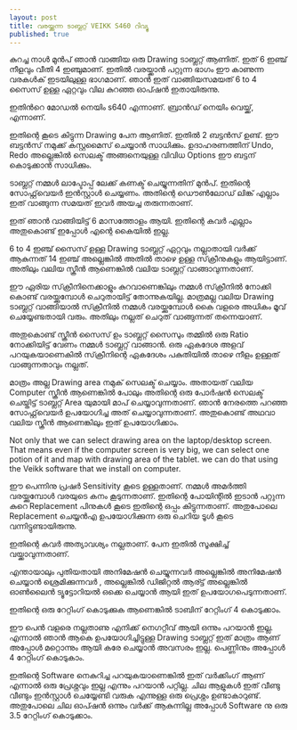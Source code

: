 ```yaml
---
layout: post
title: വരയ്ക്കുന്ന ടാബ്ലറ്റ് VEIKK S460 റിവ്യൂ
published: true
---
```


കുറച്ച നാൾ മുൻപ് ഞാൻ വാങ്ങിയ ഒരു Drawing ടാബ്ലറ്റ് ആണിത്. ഇത് 6 ഇഞ്ച് നീളവും വീതി 4 ഇഞ്ചുമാണ്.  ഇതിൽ വരയ്ക്കാൻ പറ്റുന്ന ഭാഗം ഈ കാണുന്ന വരകൾക് ഇടയിലുള്ള ഭാഗമാണ്. ഞാൻ ഇത് വാങ്ങിയസമയത് 6 to 4 സൈസ് ഉള്ള ഏറ്റവും വില കുറഞ്ഞ ഓപ്ഷൻ ഇതായിരുന്നു.
  

 ഇതിൻറെ മോഡൽ നെയിം s640 എന്നാണ്. ബ്രാൻഡ് നെയിം വെയ്ക്ക്,  എന്നാണ്.

ഇതിന്റെ കൂടെ കിട്ടുന്ന Drawing  പേന ആണിത്. ഇതിൽ 2 ബട്ടൻസ് ഉണ്ട്. ഈ ബട്ടൻസ് നമുക്ക് കസ്റ്റമൈസ്‌ ചെയ്യാൻ സാധിക്കും. ഉദാഹരണത്തിന് Undo,  Redo അല്ലെങ്കിൽ സെലക്ട് അങ്ങനെയുള്ള വിവിധ Options ഈ ബട്ടന് കൊടുക്കാൻ സാധിക്കും.

ടാബ്ലറ്റ് നമ്മൾ ലാപ്ടോപ്പ് ലേക്ക് കണക്ട് ചെയ്യുന്നതിന് മുൻപ്. ഇതിന്റെ സോഫ്റ്റ്‌വെയർ ഇൻസ്റ്റാൾ ചെയ്യണം. അതിന്റെ ഡൌൺലോഡ് ലിങ്ക് എല്ലാം ഇത് വാങ്ങുന്ന സമയത് ഇവർ അയച്ച തരുന്നതാണ്. 


ഇത് ഞാൻ വാങ്ങിയിട്ട് 6 മാസത്തോളം ആയി. ഇതിന്റെ കവർ എല്ലാം അതുകൊണ്ട് ഇപ്പോൾ എന്റെ കൈയിൽ ഇല്ല. 

6 to 4 ഇഞ്ച് സൈസ് ഉള്ള Drawing ടാബ്ലറ്റ് ഏറ്റവും നല്ലാതായി വർക്ക് ആകുന്നത് 14 ഇഞ്ച് അല്ലെങ്കിൽ അതിൽ താഴെ ഉള്ള സ്‌ക്രീനുകളും ആയിട്ടാണ്. അതിലും വലിയ സ്ക്രീൻ ആണെങ്കിൽ വലിയ ടാബ്ലറ്റ് വാങ്ങാവുന്നതാണ്.


ഈ ഏരിയ സ്‌ക്രീനിനെക്കാളും കുറവാണെങ്കിലും നമ്മൾ സ്‌ക്രീനിൽ നോക്കി കൊണ്ട് വരയ്ക്കുമ്പോൾ ചെറുതായിട്ട് തോന്നുകയില്ല. മാത്രമല്ല വലിയ Drawing ടാബ്ലറ്റ് വാങ്ങിയാൽ സ്‌ക്രീനിൽ നമ്മൾ വരയ്ക്കുമ്പോൾ കൈ വളരെ അധികം മൂവ് ചെയ്യേണ്ടതായി വരും. അതിലും നല്ലത് ചെറുത് വാങ്ങുന്നത് തന്നെയാണ്.

അതുകൊണ്ട് സ്ക്രീൻ സൈസ് ഉം ടാബ്ലറ്റ് സൈസും തമ്മിൽ ഒരു Ratio നോക്കിയിട്ട് വേണം നമ്മൾ ടാബ്ലറ്റ് വാങ്ങാൻ. ഒരു ഏകദേശ അളവ് പറയുകയാണെകിൽ സ്‌ക്രീനിന്റെ ഏകദേശം പകുതിയിൽ താഴെ നീളം ഉള്ളത് വാങ്ങുന്നതാവും നല്ലത്.

മാത്രം അല്ല Drawing area  നമുക് സെലക്ട് ചെയ്യാം. അതായത് വലിയ Computer സ്ക്രീൻ ആണെങ്കിൽ പോലും അതിന്റെ ഒരു പോർഷൻ സെലക്ട് ചെയ്തിട്ട് ടാബ്ലറ്റ് Area  യുമായി മാപ് ചെയ്യാവുന്നതാണ്. ഞാൻ നേരത്തെ പറഞ്ഞ സോഫ്റ്റ്‌വെയർ ഉപയോഗിച്ച അത് ചെയ്യാവുന്നതാണ്. അതുകൊണ്ട് അഥവാ വലിയ സ്ക്രീൻ ആണെങ്കിലും ഇത് ഉപയോഗിക്കാം.

Not only that we can select drawing area on the laptop/desktop screen. That means even if the computer screen is very big, we can select one potion of it and map with drawing area of the tablet. we can do that using the Veikk software that we install on computer.

ഈ പെന്നിനു പ്രഷർ Sensitivity കൂടെ ഉള്ളതാണ്. നമ്മൾ അമർത്തി വരയ്ക്കുമ്പോൾ വരയുടെ കനം കൂടുന്നതാണ്. ഇതിന്റെ പോയിന്റിൽ ഇടാൻ പറ്റുന്ന കുറെ Replacement പിനുകൾ കൂടെ ഇതിന്റെ ഒപ്പം കിട്ടുന്നതാണ്. അതുപോലെ Replacement ചെയ്യൻഎ ഉപയോഗിക്കുന്ന ഒരു ചെറിയ ടൂൾ  കൂടെ വന്നിട്ടുണ്ടായിരുന്നു. 

ഇതിന്റെ കവർ അത്യാവശ്യം നല്ലതാണ്. പേന ഇതിൽ സൂക്ഷിച്ച് വയ്ക്കാവുന്നതാണ്.

എന്തായാലും പുതിയതായി അനിമേഷൻ ചെയ്യുന്നവർ അല്ലെങ്കിൽ അനിമേഷൻ ചെയ്യാൻ ശ്രെമിക്കുന്നവർ , അല്ലെങ്കിൽ ഡിജിറ്റൽ ആര്ട്ട് അല്ലെങ്കിൽ ഓൺലൈൻ ട്യൂട്ടോറിയൽ ഒക്കെ ചെയ്യാൻ ആയി ഇത് ഉപയോഗപെടുന്നതാണ്. 


ഇതിന്റെ ഒരു റേറ്റിംഗ് കൊടുക്കുക ആണെങ്കിൽ ടാബിന് റേറ്റിംഗ് 4 കൊടുക്കാം. 

ഈ പെൻ വളരെ നല്ലതാണു എനിക്ക് നെഗറ്റീവ് ആയി ഒന്നും പറയാൻ ഇല്ല. എന്നാൽ ഞാൻ ആകെ ഉപയോഗിച്ചിട്ടുള്ള Drawing ടാബ്ലറ്റ് ഇത് മാത്രം ആണ് അപ്പോൾ മറ്റൊന്നും ആയി കരേ ചെയ്യാൻ അവസരം ഇല്ല. പെണ്ണിനും അപ്പോൾ 4 റേറ്റിംഗ് കൊടുകാം.

ഇതിന്റെ Software നെകുറിച്ച പറയുകയാണെങ്കിൽ ഇത് വർക്കിംഗ് ആണ് എന്നാൽ ഒരു പ്രേശ്നവും ഇല്ല എന്നും പറയാൻ പറ്റില്ല. ചില ആളുകൾ ഇത് വീണ്ടു വീണ്ടും ഇൻസ്റ്റാൾ ചെയ്യേണ്ടി വരുക എന്നുള്ള ഒരു പ്രെശ്നം ഉണ്ടാകാറുണ്ട്. അതുപോലെ ചില ഓപ്ഷൻ ഒന്നും വർക്ക് ആകുന്നില്ല അപ്പോൾ Software നു ഒരു 3.5 റേറ്റിംഗ് കൊടുക്കാം.
